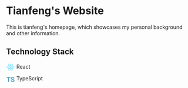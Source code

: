 # Tianfeng's Website

This is tianfeng's homepage, which showcases my personal background and other information.

## Technology Stack

<div style="display: flex; flex-direction: column; gap: 8px; align-items: flex-start;">
  <div>
    <span>
      <img src="public/images/React.svg" alt="React" width="24" style="vertical-align:middle;" /> React
    </span>
  </div>
  <div>
    <span>
      <img src="public/images/typescript.svg" alt="TypeScript" width="24" style="vertical-align:middle;" /> TypeScript
    </span>
  </div>
</div>
